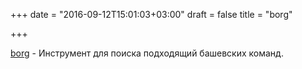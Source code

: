 +++
date = "2016-09-12T15:01:03+03:00"
draft = false
title = "borg"

+++

<p><a href="https://github.com/crufter/borg">borg</a>&nbsp;- Инструмент для поиска подходящий башевских команд.</p>


